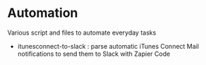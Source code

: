 # Automation

Various script and files to automate everyday tasks

- itunesconnect-to-slack : parse automatic iTunes Connect Mail notifications to send them to Slack with Zapier Code